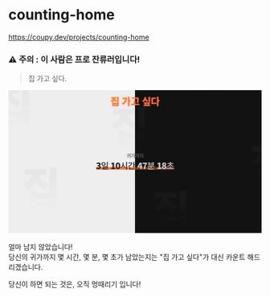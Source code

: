 # counting-home

https://coupy.dev/projects/counting-home

### ⚠ 주의 : 이 사람은 프로 잔류러입니다!
> 집 가고 싶다.

![serviceImage](./public/resources/banner.png)

얼마 남지 않았습니다!   
당신의 귀가까지 몇 시간, 몇 분, 몇 초가 남았는지는 "집 가고 싶다"가 대신 카운트 해드리겠습니다.

당신이 하면 되는 것은, 오직 멍때리기 입니다!
